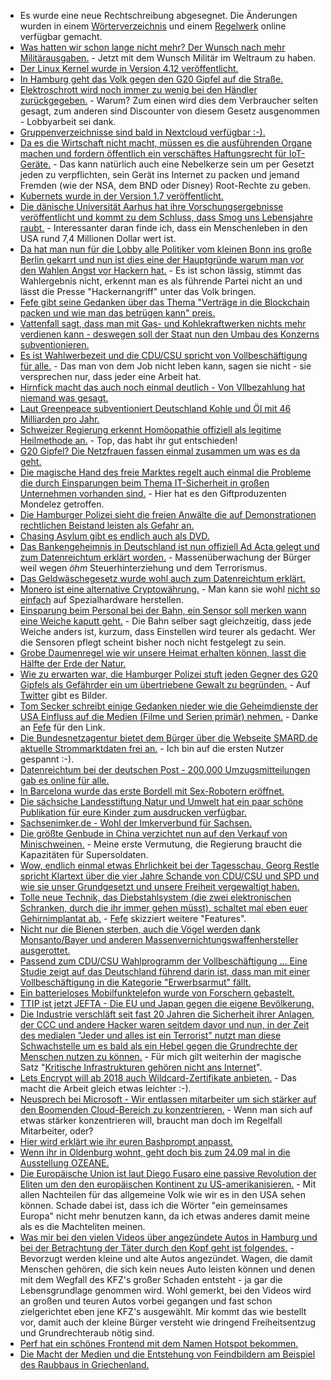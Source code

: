 * Es wurde eine neue Rechtschreibung abgesegnet. Die Änderungen wurden in einem [Wörterverzeichnis](http://www.rechtschreibrat.com/DOX/rfdr_Woerterverzeichnis_2017.pdf) und einem [Regelwerk](http://www.rechtschreibrat.com/DOX/rfdr_Regeln_2017.pdf) online verfügbar gemacht.
* [Was hatten wir schon lange nicht mehr? Der Wunsch nach mehr Militärausgaben.](https://www.heise.de/newsticker/meldung/USA-Anlauf-zu-separater-Weltraum-Kampftruppe-3760877.html) - Jetzt mit dem Wunsch Militär im Weltraum zu haben.
* [Der Linux Kernel wurde in Version 4.12 veröffentlicht.](https://www.heise.de/ct/artikel/Die-Neuerungen-von-Linux-4-12-3712705.html)
* [In Hamburg geht das Volk gegen den G20 Gipfel auf die Straße.](http://www.sonnenseite.com/de/politik/g20-10.000-demonstrierten-in-hamburg.html)
* [Elektroschrott wird noch immer zu wenig bei den Händler zurückgegeben.](https://www.heise.de/newsticker/meldung/Elektroschrott-Rueckgabe-im-Handel-laeuft-schleppend-3760967.html) - Warum? Zum einen wird dies dem Verbraucher selten gesagt, zum anderen sind Discounter von diesem Gesetz ausgenommen - Lobbyarbeit sei dank.
* [Gruppenverzeichnisse sind bald in Nextcloud verfügbar :-).](https://nextcloud.com/blog/new-version-of-groupfolders-app-is-coming/)
* [Da es die Wirtschaft nicht macht, müssen es die ausführenden Organe machen und fordern öffentlich ein verschäftes Haftungsrecht für IoT-Geräte.](https://www.heise.de/newsticker/meldung/Internet-der-Dinge-Forscher-fordern-verschaerftes-Haftungsrecht-fuer-vernetzte-Produkte-3761982.html) - Das kann natürlich auch eine Nebelkerze sein um per Gesetzt jeden zu verpflichten, sein Gerät ins Internet zu packen und jemand Fremden (wie der NSA, dem BND oder Disney) Root-Rechte zu geben.
* [Kubernets wurde in der Version 1.7 veröffentlicht.](https://www.pro-linux.de/news/1/24901/kubernetes-17-verbessert-die-sicherheit.html)
* [Die dänische Universität Aarhus hat ihre Vorschungsergebnisse veröffentlicht und kommt zu dem Schluss, dass Smog uns Lebensjahre raubt.](http://www.sonnenseite.com/de/umwelt/smog-senkt-lebenserwartung-und-kostet-milliarden.html) - Interessanter daran finde ich, dass ein Menschenleben in den USA rund 7,4 Millionen Dollar wert ist.
* [Da hat man nun für die Lobby alle Politiker vom kleinen Bonn ins große Berlin gekarrt und nun ist dies eine der Hauptgründe warum man vor den Wahlen Angst vor Hackern hat.](https://www.heise.de/newsticker/meldung/Verfassungsschutz-befuerchtet-Cyber-Attacken-vor-der-Bundestagswahl-3762031.html) - Es ist schon lässig, stimmt das Wahlergebnis nicht, erkennt man es als führende Partei nicht an und lässt die Presse "Hackernangriff" unter das Volk bringen.
* [Fefe gibt seine Gedanken über das Thema "Verträge in die Blockchain packen und wie man das betrügen kann" preis.](https://blog.fefe.de/?ts=a7a45c1a)
* [Vattenfall sagt, dass man mit Gas- und Kohlekraftwerken nichts mehr verdienen kann - deswegen soll der Staat nun den Umbau des Konzerns subventionieren.](https://www.heise.de/newsticker/meldung/Vattenfall-will-nnerhalb-einer-Generation-weg-von-fossiler-Energie-3762058.html)
* [Es ist Wahlwerbezeit und die CDU/CSU spricht von Vollbeschäftigung für alle.](https://www.welt.de/wirtschaft/article166206832/Vollbeschaeftigung-ist-viel-besser-als-Gerechtigkeit.html) - Das man von dem Job nicht leben kann, sagen sie nicht - sie versprechen nur, dass jeder eine Arbeit hat.
* [Hirnfick macht das auch noch einmal deutlich - Von Vllbezahlung hat niemand was gesagt.](https://tuxproject.de/blog/2017/07/von-vollbezahlung-hat-ja-niemand-etwas-gesagt/)
* [Laut Greenpeace subventioniert Deutschland Kohle und Öl mit 46 Milliarden pro Jahr.](http://www.sonnenseite.com/de/wirtschaft/deutschland-subventioniert-kohle-oel-und-gas-mit-46-milliarden-euro-pro-jahr.html)
* [Schweizer Regierung erkennt Homöopathie offiziell als legitime Heilmethode an.](http://www.epochtimes.de/gesundheit/schweizer-regierung-erkennt-homoeopathie-offiziell-als-legitime-heilmethode-an-a1324622.html) - Top, das habt ihr gut entschieden!
* [G20 Gipfel? Die Netzfrauen fassen einmal zusammen um was es da geht.](https://netzfrauen.org/2017/07/04/g20/)
* [Die magische Hand des freie Marktes regelt auch einmal die Probleme die durch Einsparungen beim Thema IT-Sicherheit in großen Unternehmen vorhanden sind.](http://www.tagesspiegel.de/wirtschaft/wegen-erpressersoftware-petya-milka-fabrik-steht-seit-einer-woche-still/20013388.html) - Hier hat es den Giftproduzenten Mondelez getroffen.
* [Die Hamburger Polizei sieht die freien Anwälte die auf Demonstrationen rechtlichen Beistand leisten als Gefahr an.](http://www.rav.de/publikationen/mitteilungen/mitteilung/hamburger-polizei-greift-freie-advokatur-an-529/)
* [Chasing Asylum gibt es endlich auch als DVD.](http://www.chasingasylum.com.au/)
* [Das Bankengeheimnis in Deutschland ist nun offiziell Ad Acta gelegt und zum Datenreichtum erklärt worden.](https://www.heise.de/tp/features/Bankgeheimnis-komplett-gestrichen-3757315.html) - Massenüberwachung der Bürger weil wegen *öhm* Steuerhinterziehung und dem Terrorismus.
* [Das Geldwäschegesetz wurde wohl auch zum Datenreichtum erklärt.](https://www.heise.de/forum/Telepolis/Kommentare/Bankgeheimnis-komplett-gestrichen/Sogar-neue-Meldepflicht-der-Banken-und-Neuigkeiten-fuer-Sozialschmarotzer/posting-30613821/show/)
* [Monero ist eine alternative Cryptowährung.](https://getmonero.org/) - Man kann sie wohl [nicht so einfach](https://de.wikipedia.org/wiki/Monero) auf Spezialhardware herstellen.
* [Einsparung beim Personal bei der Bahn, ein Sensor soll merken wann eine Weiche kaputt geht.](https://www.heise.de/newsticker/meldung/Bahn-nutzt-Digitaltechnik-gegen-Pannen-Weiche-ruft-selber-Techniker-3764100.html) - Die Bahn selber sagt gleichzeitig, dass jede Weiche anders ist, kurzum, dass Einstellen wird teurer als gedacht. Wer die Sensoren pflegt scheint bisher noch nicht festgelegt zu sein.
* [Grobe Daumenregel wie wir unsere Heimat erhalten können, lasst die Hälfte der Erde der Natur.](http://www.sonnenseite.com/de/tipps/die-haelfte-der-erde-ein-planet-kaempft-um-sein-leben9229.html)
* [Wie zu erwarten war, die Hamburger Polizei stuft jeden Gegner des G20 Gipfels als Gefährder ein um übertriebene Gewalt zu begründen.](https://www.heise.de/tp/features/Hamburg-Nachtaktive-Ordnungsmacht-3764083.html) - Auf [Twitter](https://twitter.com/hashtag/nog20) gibt es Bilder.
* [Tom Secker schreibt einige Gedanken nieder wie die Geheimdienste der USA Einfluss auf die Medien (Filme und Serien primär) nehmen.](https://medium.com/insurge-intelligence/exclusive-documents-expose-direct-us-military-intelligence-influence-on-1-800-movies-and-tv-shows-36433107c307) - Danke an [Fefe](https://blog.fefe.de/?ts=a7a2cc21) für den Link.
* [Die Bundesnetzagentur bietet dem Bürger über die Webseite SMARD.de aktuelle Strommarktdaten frei an.](https://www.smard.de) - Ich bin auf die ersten Nutzer gespannt :-).
* [Datenreichtum bei der deutschen Post - 200.000 Umzugsmitteilungen gab es online für alle.](https://www.golem.de/news/kundendaten-datenleck-bei-der-deutschen-post-1707-128751.html)
* [In Barcelona wurde das erste Bordell mit Sex-Robotern eröffnet.](https://netzfrauen.org/2017/07/05/52976/)
* [Die sächsiche Landesstiftung Natur und Umwelt hat ein paar schöne Publikation für eure Kinder zum ausdrucken verfügbar.](https://www.lanu.de/de/Service/Publikationen.html)
* [Sachsenimker.de - Wohl der Imkerverbund für Sachsen.](http://www.sachsenimker.de/)
* [Die größte Genbude in China verzichtet nun auf den Verkauf von Minischweinen.](https://www.heise.de/newsticker/meldung/Chinesisches-Genomik-Unternehmen-verzichtet-auf-Verkauf-von-Mini-Schweinen-als-Haustiere-3764851.html) - Meine erste Vermutung, die Regierung braucht die Kapazitäten für Supersoldaten.
* [Wow, endlich einmal etwas Ehrlichkeit bei der Tagesschau, Georg Restle spricht Klartext über die vier Jahre Schande von CDU/CSU und SPD und wie sie unser Grundgesetzt und unsere Freiheit vergewaltigt haben.](https://twitter.com/tagesthemen/status/882334745056747520)
* [Tolle neue Technik, das Diebstahlsystem (die zwei elektronischen Schranken, durch die ihr immer gehen müsst), schaltet mal eben euer Gehirnimplantat ab.](http://gizmodo.com/why-people-with-brain-implants-are-afraid-to-go-through-1796452196) - [Fefe](https://blog.fefe.de/?ts=a7a3b47d) skizziert weitere "Features".
* [Nicht nur die Bienen sterben, auch die Vögel werden dank Monsanto/Bayer und anderen Massenvernichtungswaffenhersteller ausgerottet.](https://netzfrauen.org/2017/07/06/hungrige-voegel/)
* [Passend zum CDU/CSU Wahlprogramm der Vollbeschäftigung ... Eine Studie zeigt auf das Deutschland führend darin ist, dass man mit einer Vollbeschäftigung in die Kategorie "Erwerbsarmut" fällt.](https://www.heise.de/tp/features/Deutschland-Arbeit-schuetzt-nicht-vor-Armut-3766409.html)
* [Ein batterieloses Mobilfunktelefon wurde von Forschern gebastelt.](https://www.golem.de/news/universitaet-washington-forscher-entwickeln-batterieloses-mobiltelefon-1707-128783.html)
* [TTIP ist jetzt JEFTA - Die EU und Japan gegen die eigene Bevölkerung.](https://www.heise.de/newsticker/meldung/JEFTA-EU-und-Japan-wollen-Datenaustausch-erleichtern-3766668.html)
* [Die Industrie verschläft seit fast 20 Jahren die Sicherheit ihrer Anlagen, der CCC und andere Hacker waren seitdem davor und nun, in der Zeit des medialen "Jeder und alles ist ein Terrorist" nutzt man diese Schwachstelle um es bald als ein Hebel gegen die Grundrechte der Menschen nutzen zu können.](https://www.heise.de/newsticker/meldung/FBI-in-Sorge-Hacking-Kampagne-gegen-Atomkraftwerke-3766735.html) - Für mich gilt weiterhin der magische Satz "[Kritische Infrastrukturen gehören nicht ans Internet](https://www.heise.de/forum/heise-online/News-Kommentare/FBI-in-Sorge-Hacking-Kampagne-gegen-Atomkraftwerke/Kritische-Infrastrukturen-gehoeren-nicht-ans-Internet/posting-30661071/show/)".
* [Lets Encrypt will ab 2018 auch Wildcard-Zertifikate anbieten.](https://www.pro-linux.de/news/1/24915/lets-encrypt-gibt-bald-auch-wildcard-zertifikate-aus.html) - Das macht die Arbeit gleich etwas leichter :-).
* [Neusprech bei Microsoft - Wir entlassen mitarbeiter um sich stärker auf den Boomenden Cloud-Bereich zu konzentrieren.](https://www.golem.de/news/azure-microsoft-entlaesst-wohl-erneut-tausende-1707-128789.html) - Wenn man sich auf etwas stärker konzentrieren will, braucht man doch im Regelfall Mitarbeiter, oder?
* [Hier wird erklärt wie ihr euren Bashprompt anpasst.](https://opensource.com/article/17/7/bash-prompt-tips-and-tricks)
* [Wenn ihr in Oldenburg wohnt, geht doch bis zum 24.09 mal in die Ausstellung OZEANE.](https://www.heise.de/foto/meldung/Ausstellung-zeigt-tiefe-Einblicke-in-die-Ozeane-3766794.html)
* [Die Europäische Union ist laut Diego Fusaro eine passive Revolution der Eliten um den den europäischen Kontinent zu US-amerikanisieren.](http://npr.news.eulu.info/2017/07/07/ich-erklaere-euch-was-die-europaeische-union-wirklich-ist/?pk_campaign=feed&pk_kwd=ich-erklaere-euch-was-die-europaeische-union-wirklich-ist) - Mit allen Nachteilen für das allgemeine Volk wie wir es in den USA sehen können. Schade dabei ist, dass ich die Wörter "ein gemeinsames Europa" nicht mehr benutzen kann, da ich etwas anderes damit meine als es die Machteliten meinen.
* [Was mir bei den vielen Videos über angezündete Autos in Hamburg und bei der Betrachtung der Täter durch den Kopf geht ist folgendes.](https://twitter.com/InfosFrancaises/status/883242861923323905) - Bevorzugt werden kleine und alte Autos angezündet. Wagen, die damit Menschen gehören, die sich kein neues Auto leisten können und denen mit dem Wegfall des KFZ's großer Schaden entsteht - ja gar die Lebensgrundlage genommen wird. Wohl gemerkt, bei den Videos wird an großen und teuren Autos vorbei gegangen und fast schon zielgerichtet eben jene KFZ's ausgewählt. Mir kommt das wie bestellt vor, damit auch der kleine Bürger versteht wie dringend Freiheitsentzug und Grundrechteraub nötig sind.
* [Perf hat ein schönes Frontend mit dem Namen Hotspot bekommen.](https://www.pro-linux.de/news/1/24917/hotspot-100-grafisches-frontend-f%C3%BCr-perf.html)
* [Die Macht der Medien und die Entstehung von Feindbildern am Beispiel des Raubbaus in Griechenland.](https://www.rubikon.news/artikel/mediale-volksverhetzung)

